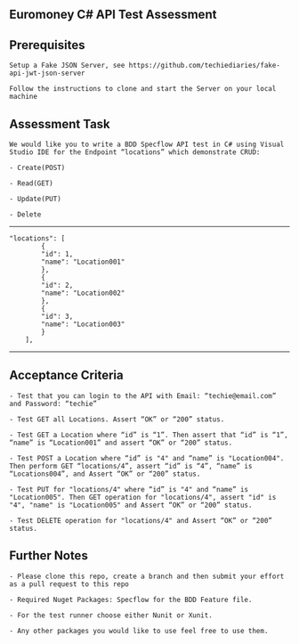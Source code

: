 ## Euromoney C# API Test Assessment

## Prerequisites 

    Setup a Fake JSON Server, see https://github.com/techiediaries/fake-api-jwt-json-server

    Follow the instructions to clone and start the Server on your local machine

## Assessment Task	

    We would like you to write a BDD Specflow API test in C# using Visual Studio IDE for the Endpoint “locations” which demonstrate CRUD: 
    
    - Create(POST) 
    
    - Read(GET) 
    
    - Update(PUT) 
    
    - Delete    
    

---

    "locations": [
            {
            "id": 1,
            "name": "Location001"
            },
            {
            "id": 2,
            "name": "Location002"
            },
            {
            "id": 3,
            "name": "Location003"
            }
        ],

---

## Acceptance Criteria

    - Test that you can login to the API with Email: “techie@email.com” and Password: “techie”

    - Test GET all Locations. Assert “OK” or “200” status.
	
    - Test GET a Location where “id” is “1”. Then assert that “id” is “1”, “name” is “Location001” and assert “OK” or “200” status.

    - Test POST a Location where “id” is "4" and “name” is "Location004". Then perform GET “locations/4”, assert “id” is “4”, “name” is “Locations004”, and Assert “OK” or “200” status.
    
    - Test PUT for "locations/4" where “id” is "4" and “name” is "Location005". Then GET operation for "locations/4", assert "id" is "4", "name" is "Location005" and Assert “OK” or “200” status.
    
    - Test DELETE operation for "locations/4" and Assert “OK” or “200” status.

## Further Notes

    - Please clone this repo, create a branch and then submit your effort as a pull request to this repo
    
    - Required Nuget Packages: Specflow for the BDD Feature file.  

    - For the test runner choose either Nunit or Xunit. 

    - Any other packages you would like to use feel free to use them.





